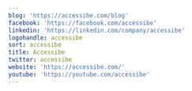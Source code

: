 ```yaml
---
blog: 'https://accessibe.com/blog'
facebook: 'https://facebook.com/accessibe'
linkedin: 'https://linkedin.com/company/accessibe'
logohandle: accessibe
sort: accessibe
title: Accessibe
twitter: accessibe
website: 'https://accessibe.com/'
youtube: 'https://youtube.com/accessibe'
---
```

